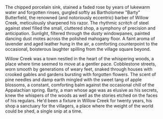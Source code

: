 The chipped porcelain sink, stained a faded rose by years of lukewarm water and forgotten rinses, gurgled softly as Bartholomew "Barty" Butterfield, the renowned (and notoriously eccentric) barber of Willow Creek, meticulously sharpened his razor.  The rhythmic *scritch* of steel against steel filled the small, cluttered shop, a symphony of precision and anticipation.  Sunlight, filtered through the dusty windowpanes, painted dancing dust motes across the polished mahogany floor.  A faint aroma of lavender and aged leather hung in the air, a comforting counterpoint to the occasional, boisterous laughter spilling from the village square beyond.

Willow Creek was a town nestled in the heart of the whispering woods, a place where time seemed to move at a gentler pace.  Cobblestone streets, worn smooth by generations of weary feet, snaked through houses with crooked gables and gardens bursting with forgotten flowers.  The scent of pine needles and damp earth mingled with the sweet tang of apple blossoms, a constant, comforting balm against the occasional chill of the Appalachian spring. Barty, a man whose age was as elusive as his secrets, knew the whispers of the woods as well as the stories etched on the faces of his regulars. He'd been a fixture in Willow Creek for twenty years, his shop a sanctuary for the villagers, a place where the weight of the world could be shed, a single snip at a time.
